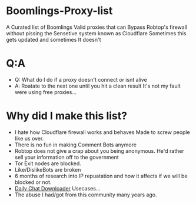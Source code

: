# Boomlings-Proxy-list
A Curated list of Boomlings Valid proxies that can Bypass Robtop's firewall without pissing the Sensetive system known as Cloudflare
Sometimes this gets updated and sometimes It doesn't


# Q:A
- Q: What do I do if a proxy doesn't connect or isnt alive
- A: Roatate to the next one until you hit a clean result It's not my fault were using free proxies...

# Why did I make this list? 
- I hate how Cloudflare firewall works and behaves Made to screw people like us over. 
- There is no fun in making Comment Bots anymore
- Robtop does not give a crap about you being anonymous. He'd rather sell your information off to the government
- Tor Exit nodes are blocked. 
- Like/DislikeBots are broken 
- 6 months of research into IP repuatation and how it affects if we will be blocked or not.
- [Daily Chat Downloader](https://github.com/CallocGD/DailyChatDownloader) Usecases...
- The abuse I had/got from this community many years ago.

